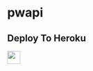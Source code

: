 # pwapi


## Deploy To Heroku

<a href="https://heroku.com/deploy?template=https://github.com/tiger7815/TIGERPW1">
     <img height="30px" src="https://img.shields.io/badge/Deploy%20To%20Heroku-blueviolet?style=for-the-badge&logo=heroku">
  </a>
